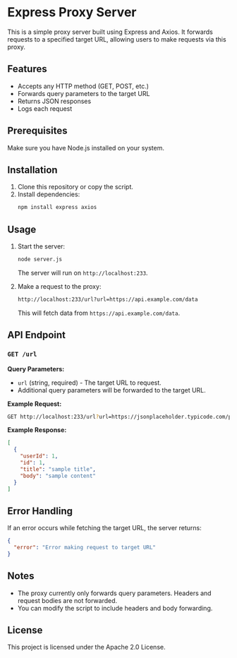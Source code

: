 # Express Proxy Server

This is a simple proxy server built using Express and Axios. It forwards requests to a specified target URL, allowing users to make requests via this proxy.

## Features
- Accepts any HTTP method (GET, POST, etc.)
- Forwards query parameters to the target URL
- Returns JSON responses
- Logs each request

## Prerequisites
Make sure you have Node.js installed on your system.

## Installation
1. Clone this repository or copy the script.
2. Install dependencies:
   ```sh
   npm install express axios
   ```

## Usage
1. Start the server:
   ```sh
   node server.js
   ```
   The server will run on `http://localhost:233`.

2. Make a request to the proxy:
   ```sh
   http://localhost:233/url?url=https://api.example.com/data
   ```
   This will fetch data from `https://api.example.com/data`.

## API Endpoint
### `GET /url`
**Query Parameters:**
- `url` (string, required) - The target URL to request.
- Additional query parameters will be forwarded to the target URL.

**Example Request:**
```sh
GET http://localhost:233/url?url=https://jsonplaceholder.typicode.com/posts
```

**Example Response:**
```json
[
  {
    "userId": 1,
    "id": 1,
    "title": "sample title",
    "body": "sample content"
  }
]
```

## Error Handling
If an error occurs while fetching the target URL, the server returns:
```json
{
  "error": "Error making request to target URL"
}
```

## Notes
- The proxy currently only forwards query parameters. Headers and request bodies are not forwarded.
- You can modify the script to include headers and body forwarding.

## License
This project is licensed under the Apache 2.0 License.


